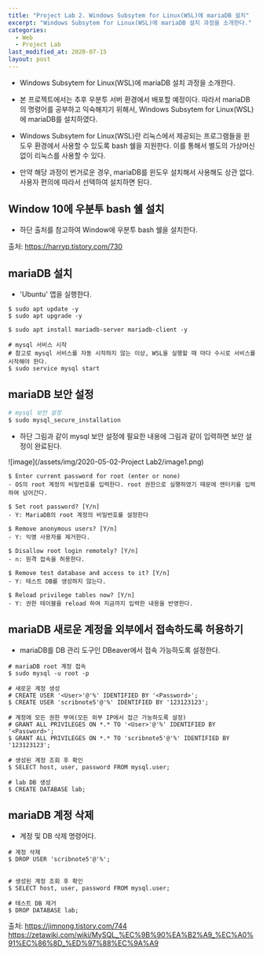 ```yaml
---
title: "Project Lab 2. Windows Subsytem for Linux(WSL)에 mariaDB 설치"
excerpt: "Windows Subsytem for Linux(WSL)에 mariaDB 설치 과정을 소개한다."
categories:
  - Web
  - Project Lab
last_modified_at: 2020-07-15
layout: post
---
```

- Windows Subsytem for Linux(WSL)에 mariaDB 설치 과정을 소개한다.



- 본 프로젝트에서는 추후 우분투 서버 환경에서 배포할 예정이다. 따라서 mariaDB의 명령어를 공부하고 익숙해지기 위해서, Windows Subsytem for Linux(WSL)에 mariaDB를 설치하였다.
- Windows Subsytem for Linux(WSL)란 리눅스에서 제공되는 프로그램들을 윈도우 환경에서 사용할 수 있도록 bash 쉘을 지원한다. 이를 통해서 별도의 가상머신 없이 리눅스를 사용할 수 있다.
- 만약 해당 과정이 번거로운 경우, mariaDB를 윈도우 설치해서 사용해도 상관 없다. 사용자 편의에 따라서 선택하여 설치하면 된다.



## Window 10에 우분투 bash 쉘 설치
- 하단 출처를 참고하여 Window에 우분투 bash 쉘을 설치한다.

출처: <https://harryp.tistory.com/730>



## mariaDB 설치
- 'Ubuntu' 앱을 실행한다.

```
$ sudo apt update -y
$ sudo apt upgrade -y

$ sudo apt install mariadb-server mariadb-client -y

# mysql 서비스 시작
# 참고로 mysql 서비스를 자동 시작하지 않는 이상, WSL을 실행할 때 마다 수시로 서비스를 시작해야 한다.
$ sudo service mysql start
```



## mariaDB 보안 설정
```sh
# mysql 보안 설정
$ sudo mysql_secure_installation
```

- 하단 그림과 같이 mysql 보안 설정에 필요한 내용에 그림과 같이 입력하면 보안 설정이 완료된다.

![image](/assets/img/2020-05-02-Project Lab2/image1.png)

```
$ Enter current password for root (enter or none)
- OS의 root 계정의 비밀번호를 입력한다. root 권한으로 실행하였기 때문에 엔터키를 입력하여 넘어간다.

$ Set root password? [Y/n]
- Y: MariaDB의 root 계정의 비밀번호를 설정한다

$ Remove anonymous users? [Y/n]
- Y: 익명 사용자를 제거한다.

$ Disallow root login remotely? [Y/n]
- n: 원격 접속을 허용한다.

$ Remove test database and access to it? [Y/n]
- Y: 테스트 DB를 생성하지 않는다.

$ Reload privilege tables now? [Y/n]
- Y: 권한 테이블을 reload 하여 지금까지 입력한 내용을 반영한다.
```



## mariaDB 새로운 계정을 외부에서 접속하도록 허용하기
- mariaDB를 DB 관리 도구인 DBeaver에서 접속 가능하도록 설정한다.

```
# mariaDB root 계정 접속
$ sudo mysql -u root -p

# 새로운 계정 생성
# CREATE USER '<User>'@'%' IDENTIFIED BY '<Password>';
$ CREATE USER 'scribnote5'@'%' IDENTIFIED BY '123123123';

# 계정에 모든 권한 부여(모든 외부 IP에서 접근 가능하도록 설정)
# GRANT ALL PRIVILEGES ON *.* TO '<User>'@'%' IDENTIFIED BY '<Password>';
$ GRANT ALL PRIVILEGES ON *.* TO 'scribnote5'@'%' IDENTIFIED BY '123123123';

# 생성된 계정 조회 후 확인
$ SELECT host, user, password FROM mysql.user;

# lab DB 생성
$ CREATE DATABASE lab;
```



## mariaDB 계정 삭제
- 계정 및 DB 삭제 명령어다.

```
# 계정 삭제
$ DROP USER 'scribnote5'@'%';


# 생성된 계정 조회 후 확인
$ SELECT host, user, password FROM mysql.user;

# 테스트 DB 제거
$ DROP DATABASE lab;
```

출처: <https://jimnong.tistory.com/744><br>
<https://zetawiki.com/wiki/MySQL_%EC%9B%90%EA%B2%A9_%EC%A0%91%EC%86%8D_%ED%97%88%EC%9A%A9>
